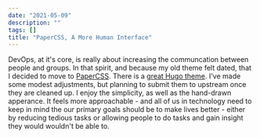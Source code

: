 ```yaml
---
date: "2021-05-09"
description: ""
tags: []
title: "PaperCSS, A More Human Interface"
---
```

DevOps, at it's core, is really about increasing the communcation between people and groups.  In 
that spirit, and because my old theme felt dated, that I decided to move to [PaperCSS](https://www.getpapercss.com/).
There is a [great Hugo theme](https://github.com/zwbetz-gh/papercss-hugo-theme).  I've made some modest adjustments,
but planning to submit them to upstream once they are cleaned up.  I enjoy the simplicity, as well as the hand-drawn
apperance.  It feels more approachable - and all of us in technology need to keep in mind the our primary goals 
should be to make lives better - either by reducing tedious tasks or allowing people to do tasks and gain insight
they would wouldn't be able to.